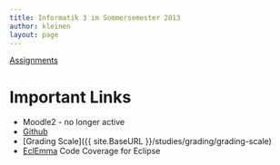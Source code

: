 ```yaml
---
title: Informatik 3 im Sommersemester 2013
author: kleinen
layout: page
---
```


[Assignments](assignments/)

# Important Links

*   Moodle2 - no longer active
*   [Github][2]
*   [Grading Scale]({{ site.BaseURL }}/studies/grading/grading-scale)
*   [EclEmma][4] Code Coverage for Eclipse

&nbsp;

 [2]: https://github.com/info3
 [4]: https://eclemma.org
